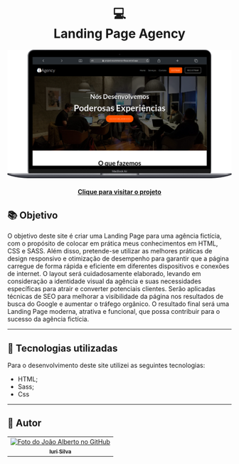<h1 align="center">
  💻<br>Landing Page Agency
</h1>

![Resultado final do projeto](img/preview.png)

<h4 align="center"><a href="https://project-ecommerce-4bua.vercel.app">Clique para visitar o projeto</a></h4>

## 📚 Objetivo

O objetivo deste site é criar uma Landing Page para uma agência fictícia, com o propósito de colocar em prática meus conhecimentos em HTML, CSS e SASS.
Além disso, pretende-se utilizar as melhores práticas de design responsivo e otimização de desempenho para garantir que a página carregue de forma rápida e eficiente em diferentes dispositivos e conexões de internet. O layout será cuidadosamente elaborado, levando em consideração a identidade visual da agência e suas necessidades específicas para atrair e converter potenciais clientes. Serão aplicadas técnicas de SEO para melhorar a visibilidade da página nos resultados de busca do Google e aumentar o tráfego orgânico. O resultado final será uma Landing Page moderna, atrativa e funcional, que possa contribuir para o sucesso da agência fictícia.

---

## 💼 Tecnologias utilizadas

Para o desenvolvimento deste site utilizei as seguintes tecnologias:

- HTML;
- Sass;
- Css

---

<h2>🦄 Autor</h2>

<table>
  <tr>
    <td align="center">
      <a href="https://github.com/JoaoAlberto20">
        <img src="https://github.com/JoaoAlberto20.png" width="100px;" alt="Foto do João Alberto no GitHub"/><br>
        <sub>
          <b>Iuri Silva</b>
        </sub>
      </a>
    </td>
  </tr>
</table>